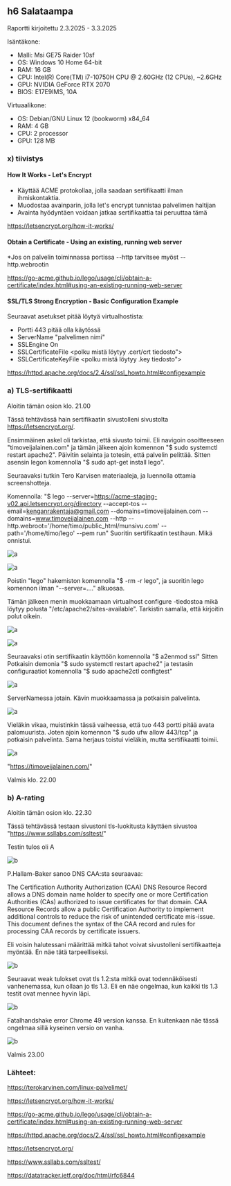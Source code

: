## h6 Salataampa

Raportti kirjoitettu 2.3.2025 - 3.3.2025

Isäntäkone:

* Malli: Msi GE75 Raider 10sf
* OS: Windows 10 Home 64-bit
* RAM: 16 GB
* CPU: Intel(R) Core(TM) i7-10750H CPU @ 2.60GHz (12 CPUs), ~2.6GHz
* GPU: NVIDIA GeForce RTX 2070
* BIOS: E17E9IMS, 10A

Virtuaalikone:
* OS: Debian/GNU Linux 12 (bookworm) x84_64
* RAM: 4 GB
* CPU: 2 processor
* GPU: 128 MB

### x) tiivistys

#### How It Works - Let's Encrypt

* Käyttää ACME protokollaa, jolla saadaan sertifikaatti ilman ihmiskontaktia.
* Muodostaa avainparin, jolla let's encrypt tunnistaa palvelimen haltijan
* Avainta hyödyntäen voidaan jatkaa sertifikaattia tai peruuttaa tämä

https://letsencrypt.org/how-it-works/

#### Obtain a Certificate - Using an existing, running web server
*Jos on palvelin toiminnassa portissa --http tarvitsee myöst --http.webrootin

https://go-acme.github.io/lego/usage/cli/obtain-a-certificate/index.html#using-an-existing-running-web-server

#### SSL/TLS Strong Encryption - Basic Configuration Example
Seuraavat asetukset pitää löytyä virtualhostista:
* Portti 443 pitää olla käytössä
* ServerName "palvelimen nimi"
* SSLEngine On
* SSLCertificateFile <polku mistä löytyy .cert/crt tiedosto">
* SSLCertificateKeyFile <polku mistä löytyy .key tiedosto">


https://httpd.apache.org/docs/2.4/ssl/ssl_howto.html#configexample

### a) TLS-sertifikaatti

Aloitin tämän osion klo. 21.00

Tässä tehtävässä hain sertifikaatin sivustolleni sivustolta https://letsencrypt.org/.

Ensimmäinen askel oli tarkistaa, että sivusto toimii. Eli navigoin osoitteeseen "timoveijalainen.com" ja tämän jälkeen ajoin komennon "$ sudo systemctl restart apache2". Päivitin selainta ja totesin, että palvelin pelittää. Sitten asensin legon komennolla "$ sudo apt-get install lego".

Seuraavaksi tutkin Tero Karvisen materiaaleja, ja luennolla ottamia screenshotteja. 

Komennolla:
"$ lego --server=https://acme-staging-v02.api.letsencrypt.org/directory --accept-tos --email=kenganrakentaja@gmail.com --domains=timoveijalainen.com --domains=www.timoveijalainen.com --http --http.webroot='/home/timo/public_html/munsivu.com' --path='/home/timo/lego' --pem run" Suoritin sertifikaatin testihaun. Mikä onnistui.

![a](images/h6_a_stagelego.png)

![a](images/h6_a_stagelego2.png)

Poistin "lego" hakemiston komennolla "$ -rm -r lego", ja suoritin lego komennon ilman "--server=...." alkuosaa.

Tämän jälkeen menin muokkaamaan virtualhost configure -tiedostoa mikä löytyy polusta "/etc/apache2/sites-available". Tarkistin samalla, että kirjoitin polut oikein.

![a](images/h6_a_tarkistus.png)

![a](images/h6_a_sudoedit.png)

Seuraavaksi otin sertifikaatin käyttöön komennolla "$ a2enmod ssl" Sitten Potkaisin demonia "$ sudo systemctl restart apache2" ja testasin configuraatiot komennolla "$ sudo apache2ctl configtest"

![a](images/h6_a_configtest.png)

ServerNamessa jotain. Kävin muokkaamassa ja potkaisin palvelinta.

![a](images/h6_a_conffisaato.png)

Vieläkin vikaa, muistinkin tässä vaiheessa, että tuo 443 portti pitää avata palomuurista. Joten ajoin komennon "$ sudo ufw allow 443/tcp" ja potkaisin palvelinta. Sama herjaus toistui vieläkin, mutta sertifikaatti toimii.

![a](images/h6_a_certon.png)

"https://timoveijalainen.com/"

Valmis klo. 22.00

### b) A-rating

Aloitin tämän osion klo. 22.30

Tässä tehtävässä testaan sivustoni tls-luokitusta käyttäen sivustoa "https://www.ssllabs.com/ssltest/"

Testin tulos oli A

![b](images/h6_b_test.png)

P.Hallam-Baker sanoo DNS CAA:sta seuraavaa:

   The Certification Authority Authorization (CAA) DNS Resource Record
   allows a DNS domain name holder to specify one or more Certification
   Authorities (CAs) authorized to issue certificates for that domain.
   CAA Resource Records allow a public Certification Authority to
   implement additional controls to reduce the risk of unintended
   certificate mis-issue.  This document defines the syntax of the CAA
   record and rules for processing CAA records by certificate issuers.
   
Eli voisin halutessani määrittää mitkä tahot voivat sivustolleni sertifikaatteja myöntää. En näe tätä tarpeelliseksi. 

![b](images/h6_b_test3.png)

Seuraavat weak tulokset ovat tls 1.2:sta mitkä ovat todennäköisesti vanhenemassa, kun ollaan jo tls 1.3. Eli en näe ongelmaa, kun kaikki tls 1.3 testit ovat mennee hyvin läpi.

![b](images/h6_b_test2.png)

 Fatalhandshake error Chrome 49 version kanssa. En kuitenkaan näe tässä ongelmaa sillä kyseinen versio on vanha.

![b](images/h6_b_test4.png)

Valmis 23.00

### Lähteet:

https://terokarvinen.com/linux-palvelimet/

https://letsencrypt.org/how-it-works/

https://go-acme.github.io/lego/usage/cli/obtain-a-certificate/index.html#using-an-existing-running-web-server

https://httpd.apache.org/docs/2.4/ssl/ssl_howto.html#configexample

https://letsencrypt.org/

https://www.ssllabs.com/ssltest/

https://datatracker.ietf.org/doc/html/rfc6844
